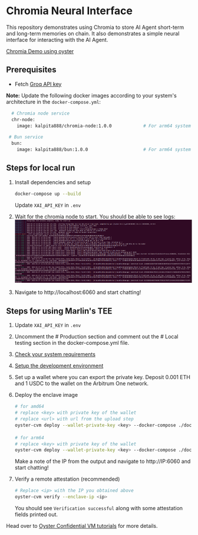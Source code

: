 # Chromia Neural Interface

This repository demonstrates using Chromia to store AI Agent short-term and long-term memories on chain. It also demonstrates a simple neural interface for interacting with the AI Agent.

[Chromia Demo using oyster](https://www.youtube.com/watch?v=YfWzTeK1LaY)


## Prerequisites
- Fetch [Groq API key](https://console.groq.com/keys)

**Note:** Update the following docker images according to your system's architecture in the `docker-compose.yml`:
  ```sh
    # Chromia node service
    chr-node:
      image: kalpita888/chromia-node:1.0.0            # For arm64 system use kalpita888/chromia-node_arm64:1.0.0 and for amd64 system use kalpita888/chromia-node:1.0.0
  ```
  ```sh
   # Bun service
    bun:
      image: kalpita888/bun:1.0.0                     # For arm64 system use kalpita888/bun_arm64:1.0.0 and for amd64 system use kalpita888/bun:1.0.0
  ```
  
## Steps for local run
1. Install dependencies and setup
   ```sh
   docker-compose up --build
   ```
   Update `XAI_API_KEY` in `.env`

2. Wait for the chromia node to start. You should be able to see logs:
   ![Logs](logs.png)

3. Navigate to http://localhost:6060 and start chatting!

## Steps for using Marlin's TEE
1. Update `XAI_API_KEY` in `.env`

2. Uncomment the # Production section and comment out the # Local testing section in the docker-compose.yml file.

3. [Check your system requirements](https://docs.marlin.org/oyster/build-cvm/tutorials/)

4. [Setup the development environment](https://docs.marlin.org/oyster/build-cvm/tutorials/setup)

5. Set up a wallet where you can export the private key. Deposit 0.001 ETH and 1 USDC to the wallet on the Arbitrum One network.

6. Deploy the enclave image 
   ```sh
   # for amd64
   # replace <key> with private key of the wallet
   # replace <url> with url from the upload step
   oyster-cvm deploy --wallet-private-key <key> --docker-compose ./docker-compose.yml --instance-type c6a.4xlarge --region ap-south-1 --operator 0xe10Fa12f580e660Ecd593Ea4119ceBC90509D642 --duration-in-minutes 20 --pcr-preset base/blue/v1.0.0/amd64 --init-params 'bun/.env:1:1:file:./.env'

   # for arm64
   # replace <key> with private key of the wallet
   oyster-cvm deploy --wallet-private-key <key> --docker-compose ./docker-compose.yml --instance-type c6g.4xlarge --region ap-south-1 --operator 0xe10Fa12f580e660Ecd593Ea4119ceBC90509D642 --duration-in-minutes 20 --pcr-preset base/blue/v1.0.0/arm64 --init-params 'bun/.env:1:1:file:./.env'
   ```
   Make a note of the IP from the output and navigate to http://IP:6060 and start chatting!

7. Verify a remote attestation (recommended)
   ```sh
   # Replace <ip> with the IP you obtained above
   oyster-cvm verify --enclave-ip <ip>
   ```
   You should see `Verification successful` along with some attestation fields printed out.

Head over to [Oyster Confidential VM tutorials](https://docs.marlin.org/oyster/build-cvm/tutorials/) for more details.
